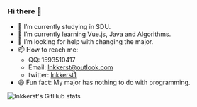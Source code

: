 ### Hi there 👋

<!--
**lnkkerst/lnkkerst** is a ✨ _special_ ✨ repository because its `README.md` (this file) appears on your GitHub profile.

Here are some ideas to get you started:

- 🔭 I’m currently working on ...
- 🌱 I’m currently learning ...
- 👯 I’m looking to collaborate on ...
- 🤔 I’m looking for help with ...
- 💬 Ask me about ...
- 📫 How to reach me: ...
- 😄 Pronouns: ...
- ⚡ Fun fact: ...
-->

- 🔭 I’m currently studying in SDU.
- 🌱 I’m currently learning Vue.js, Java and Algorithms.
- 🤔 I’m looking for help with changing the major.
- 📫 How to reach me:
    - QQ: 1593510417
    - Email: lnkkerst@outlook.com
    - twitter: [lnkkerst1](https://twitter.com/lnkkerst1)
- 😄 Fun fact: My major has nothing to do with programming.

![lnkkerst's GitHub stats](https://github-readme-stats.vercel.app/api?username=lnkkerst&count_private=true&show_icons=true)
